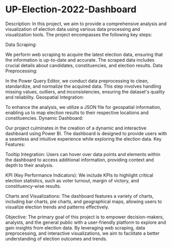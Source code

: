 # UP-Election-2022-Dashboard
Description:
In this project, we aim to provide a comprehensive analysis and visualization of election data using various data processing and visualization tools. The project encompasses the following key steps:

Data Scraping:

We perform web scraping to acquire the latest election data, ensuring that the information is up-to-date and accurate. The scraped data includes crucial details about candidates, constituencies, and election results.
Data Preprocessing:

In the Power Query Editor, we conduct data preprocessing to clean, standardize, and normalize the acquired data. This step involves handling missing values, outliers, and inconsistencies, ensuring the dataset's quality and reliability.
Geospatial Integration:

To enhance the analysis, we utilize a JSON file for geospatial information, enabling us to map election results to their respective locations and constituencies.
Dynamic Dashboard:

Our project culminates in the creation of a dynamic and interactive dashboard using Power BI. The dashboard is designed to provide users with a seamless and intuitive experience while exploring the election data.
Key Features:

Tooltip Integration: Users can hover over data points and elements within the dashboard to access additional information, providing context and depth to their analysis.

KPI (Key Performance Indicators): We include KPIs to highlight critical election statistics, such as voter turnout, margin of victory, and constituency-wise results.

Charts and Visualizations: The dashboard features a variety of charts, including bar charts, pie charts, and geographical maps, allowing users to visualize election trends and patterns effectively.

Objective:
The primary goal of this project is to empower decision-makers, analysts, and the general public with a user-friendly platform to explore and gain insights from election data. By leveraging web scraping, data preprocessing, and interactive visualizations, we aim to facilitate a better understanding of election outcomes and trends.
